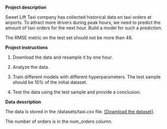 **Project description**

Sweet Lift Taxi company has collected historical data on taxi orders at
airports. To attract more drivers during peak hours, we need to predict
the amount of taxi orders for the next hour. Build a model for such a
prediction.

The RMSE metric on the test set should not be more than 48.

**Project instructions**

1.  Download the data and resample it by one hour.

2.  Analyze the data.

3.  Train different models with different hyperparameters. The test
    sample should be 10% of the initial dataset.

4.  Test the data using the test sample and provide a conclusion.

**Data description**

The data is stored in the /datasets/taxi.csv file. [[Download the
dataset]](https://code.s3.yandex.net/datasets/taxi.csv).

The number of orders is in the num_orders column.
